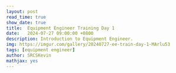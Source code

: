 ```yaml
---
layout: post
read_time: true
show_date: true
title:  Equipment Engineer Training Day 1
date:   2024-07-27 09:00:00 +0800
description: Introduction to Equipment Engineer.
img: https://imgur.com/gallery/20240727-ee-train-day-1-MArlu53 
tags: [equipment engineer]
author: SRCSKevin
mathjax: yes
---
```

